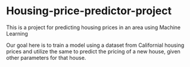 # Housing-price-predictor-project
This is a project for predicting housing prices in an area using Machine Learning

Our goal here is to train a model using a dataset from Californial housing prices and utilize the same to predict the pricing of a new house, given other parameters for that house.
